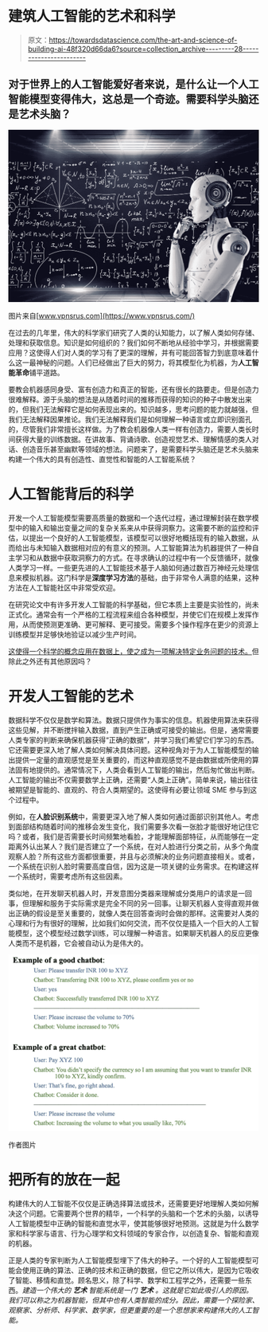 # 建筑人工智能的艺术和科学

> 原文：<https://towardsdatascience.com/the-art-and-science-of-building-ai-48f320d66da6?source=collection_archive---------28----------------------->

## 对于世界上的人工智能爱好者来说，是什么让一个人工智能模型变得伟大，这总是一个奇迹。需要科学头脑还是艺术头脑？

![](img/8d9992e1b37b167723619d344d678879.png)

图片来自[www.vpnsrus.com](https://www.vpnsrus.com/)

在过去的几年里，伟大的科学家们研究了人类的认知能力，以了解人类如何存储、处理和获取信息。知识是如何组织的？我们如何不断地从经验中学习，并根据需要应用？这使得人们对人类的学习有了更深的理解，并有可能回答智力到底意味着什么这一最神秘的问题。人们已经做出了巨大的努力，将其模型化为机器，为**人工智能革命**铺平道路。

要教会机器感同身受、富有创造力和真正的智能，还有很长的路要走。但是创造力很难解释。源于头脑的想法是从随着时间的推移而获得的知识的种子中散发出来的，但我们无法解释它是如何表现出来的。知识越多，思考问题的能力就越强，但我们无法解释因果推论。我们无法解释我们是如何理解一种语言或立即识别面孔的，尽管我们非常擅长这样做。为了教会机器像人类一样有创造力，需要人类长时间获得大量的训练数据。在讲故事、背诵诗歌、创造视觉艺术、理解情感的类人对话、创造音乐甚至幽默等领域的想法。问题来了，是需要科学头脑还是艺术头脑来构建一个伟大的具有创造性、直觉性和智能的人工智能系统？

# **人工智能背后的科学**

开发一个人工智能模型需要高质量的数据和一个迭代过程，通过理解封装在数学模型中的输入和输出变量之间的复杂关系来从中获得洞察力。这需要不断的监控和评估，以提出一个良好的人工智能模型，该模型可以很好地概括现有的输入数据，从而给出与未知输入数据相对应的有意义的预测。人工智能算法为机器提供了一种自主学习和从数据中获取洞察力的方式。在寻求确认的过程中有一个反馈循环，就像人类学习一样。一些更先进的人工智能技术基于人脑如何通过数百万神经元处理信息来模拟机器。这门科学是**深度学习方法**的基础，由于非常令人满意的结果，这种方法在人工智能社区中非常受欢迎。

在研究论文中有许多开发人工智能的科学基础，但它本质上主要是实验性的，尚未正式化。通常会有一个严格的工程流程来组合各种模型，并使它们在规模上发挥作用，从而使预测更准确、更可解释、更可接受。需要多个操作程序在更少的资源上训练模型并足够快地验证以减少生产时间。

[这使得一个科学的概念应用在数据上，使之成为一项解决特定业务问题的技术。](/ai-powered-business-decision-making-111c06750488)但除此之外还有其他原因吗？

# **开发人工智能的艺术**

数据科学不仅仅是数学和算法。数据只提供作为事实的信息。机器使用算法来获得这些见解，并不断搅拌输入数据，直到产生正确或可接受的输出。但是，通常需要人类专家的判断来确保机器获得“正确的数据”，并学习我们希望它们学习的东西。它还需要更深入地了解人类如何解决具体问题。这种视角对于为人工智能模型的输出提供一定量的直观感觉是至关重要的，而这种直观感觉不是由数据或所使用的算法固有地提供的。通常情况下，人类会看到人工智能的输出，然后匆忙做出判断。人工智能的输出不仅需要数学上正确，还需要“人类上正确”。简单来说，输出往往被期望是智能的、直观的、符合人类期望的。这使得有必要让领域 SME 参与到这个过程中。

例如，在**人脸识别系统**中，需要更深入地了解人类如何通过面部识别其他人。考虑到面部结构随着时间的推移会发生变化，我们需要多次看一张脸才能很好地记住它吗？或者，我们是否需要长时间频繁地看脸，才能理解面部特征，从而能够在一定距离外认出某人？我们是否建立了一个系统，在对人脸进行分类之前，从多个角度观察人脸？所有这些方面都很重要，并且与必须解决的业务问题直接相关。或者，一个系统在识别人脸时需要高度自信，因为这是一项关键的业务需求。在构建这样一个系统时，需要考虑所有这些因素。

类似地，在开发聊天机器人时，开发意图分类器来理解或分类用户的请求是一回事，但理解和服务于实际需求是完全不同的另一回事。让聊天机器人变得直观并做出正确的假设是至关重要的，就像人类在回答查询时会做的那样。这需要对人类的心理和行为有很好的理解，比如我们如何交流，而不仅仅是插入一个巨大的人工智能模型，这个模型经过数学训练，可以理解一种语言。如果聊天机器人的反应更像人类而不是机器，它会被自动认为是伟大的。

![](img/bb535134b23e8f7f6c45d227a1e02729.png)

作者图片

# **把所有的放在一起**

构建伟大的人工智能不仅仅是正确选择算法或技术，还需要更好地理解人类如何解决这个问题。它需要两个世界的精华，一个科学的头脑和一个艺术的头脑，以诱导人工智能模型中正确的智能和直觉水平，使其能够很好地预测。这就是为什么数学家和科学家与语言、行为心理学和文科领域的专家合作，以创造复杂、智能和直观的机器。

正是人类的专家判断为人工智能模型埋下了伟大的种子。一个好的人工智能模型可能会使用正确的算法、正确的技术和正确的数据，但它之所以伟大，是因为它吸收了智能、移情和直觉。顾名思义，除了科学、数学和工程学之外，还需要一些东西。*建造一个伟大的* ***艺术*** *智能系统是一门* ***艺术*** *。这就是它如此吸引人的原因。我们可以称之为机器智能，但其中也有人类智能的成分。因此，需要一个探险家、观察家、分析师、科学家、数学家，但更重要的是一个思想家来构建伟大的人工智能。*